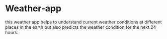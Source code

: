 # Weather-app
this weather app helps to understand current weather conditions at different places in the earth but also predicts the weather condition for the next 24 hours.
